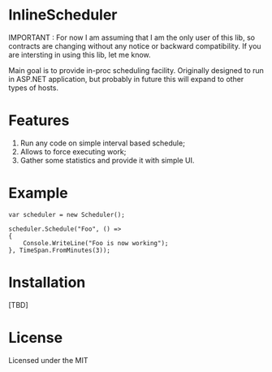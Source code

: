 InlineScheduler
=============

IMPORTANT : For now I am assuming that I am the only user of this lib, so contracts are changing without any notice or backward compatibility. If you are intersting in using this lib, let me know.

Main goal is to provide in-proc scheduling facility. Originally designed to run in ASP.NET application, but probably in future this will expand to other types of hosts.

Features
========

1. Run any code on simple interval based schedule;
2. Allows to force executing work;
3. Gather some statistics and provide it with simple UI.

Example
=======

	var scheduler = new Scheduler();

	scheduler.Schedule("Foo", () =>
	{    
	    Console.WriteLine("Foo is now working");    
	}, TimeSpan.FromMinutes(3));

Installation
============
	
[TBD]
	
License
=======

Licensed under the MIT